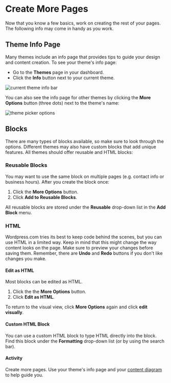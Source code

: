 # Create More Pages
Now that you know a few basics, work on creating the rest of your pages. The following info may come in handy as you work.

## Theme Info Page
Many themes include an info page that provides tips to guide your design and content creation. To see your theme's info page:
- Go to the **Themes** page in your dashboard.
- Click the **Info** button next to your current theme.

<img src="{{site.baseurl}}/img/wordpress/theme_current.png" alt="current theme info bar">

You can also see the info page for other themes by clicking the **More Options** button (three dots) next to the theme's name:

<img src="{{site.baseurl}}/img/wordpress/theme_picker-options.png" alt="theme picker options">

## Blocks
There are many types of blocks available, so make sure to look through the options. Different themes may also have custom blocks that add unique features. All themes should offer reusable and HTML blocks:

### Reusable Blocks
You may want to use the same block on multiple pages (e.g. contact info or business hours). After you create the block once:
1. Click the **More Options** button.
1. Click **Add to Reusable Blocks**.

All reusable blocks are stored under the **Reusable** drop-down list in the **Add Block** menu.

### HTML
Wordpress.com tries its best to keep code behind the scenes, but you can use HTML in a limited way. Keep in mind that this might change the way content looks on the page. Make sure to preview your changes before saving them. Remember, there are **Undo** and **Redo** buttons if you don't like changes you make.

#### Edit as HTML
Most blocks can be edited as HTML.
1. Click the the **More Options** button.
1. Click **Edit as HTML**.

To return to the visual view, click **More Options** again and click **edit visually**.

#### Custom HTML Block
You can use a custom HTML block to type HTML directly into the block. Find this block under the **Formatting** drop-down list (or by using the search bar).

#### Activity
Create more pages. Use your theme's info page and your [content diagram]({{site.baseurl}}/modules/plan/organizing-content/) to help guide you.
